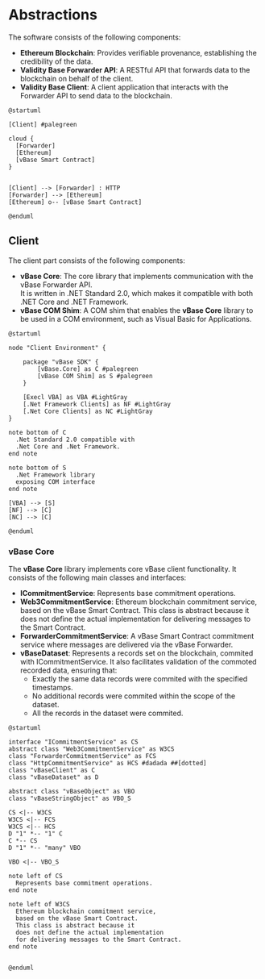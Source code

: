 # Abstractions

The software consists of the following components:  

- **Ethereum Blockchain**: Provides verifiable provenance, establishing the credibility of the data.  
- **Validity Base Forwarder API**: A RESTful API that forwards data to the blockchain on behalf of the client.  
- **Validity Base Client**: A client application that interacts with the Forwarder API to send data to the blockchain.  

```plantuml(Abstraction Diagram)
@startuml

[Client] #palegreen

cloud {
  [Forwarder]
  [Ethereum]
  [vBase Smart Contract]
}


[Client] --> [Forwarder] : HTTP
[Forwarder] --> [Ethereum]
[Ethereum] o-- [vBase Smart Contract]

@enduml
```

## Client

The client part consists of the following components:  

- **vBase Core**: The core library that implements communication with the vBase Forwarder API.  
  It is written in .NET Standard 2.0, which makes it compatible with both .NET Core and .NET Framework.  
- **vBase COM Shim**: A COM shim that enables the **vBase Core** library to be used in a COM environment, such as Visual Basic for Applications.  

```plantuml(Client Diagram)
@startuml

node "Client Environment" {

    package "vBase SDK" {
        [vBase.Core] as C #palegreen
        [vBase COM Shim] as S #palegreen
    }   

    [Execl VBA] as VBA #LightGray
    [.Net Framework Clients] as NF #LightGray
    [.Net Core Clients] as NC #LightGray
}

note bottom of C
  .Net Standard 2.0 compatible with
  .Net Core and .Net Framework. 
end note

note bottom of S
  .Net Framework library
  exposing COM interface 
end note

[VBA] --> [S]
[NF] --> [C]
[NC] --> [C]

@enduml
```

### vBase Core

The **vBase Core** library implements core vBase client functionality.
It consists of the following main classes and interfaces:

- **ICommitmentService**: Represents base commitment operations.
- **Web3CommitmentService**: Ethereum blockchain commitment service, based on the vBase Smart Contract.
  This class is abstract because it does not define the actual implementation for delivering messages to the Smart Contract.
- **ForwarderCommitmentService**: A vBase Smart Contract commitment service where messages are delivered via the vBase Forwarder.
- **vBaseDataset**: Represents a records set on the blockchain, commited with ICommitmentService.
  It also facilitates validation of the commoted recorded data, ensuring that:
  - Exactly the same data records were commited with the specified timestamps.
  - No additional records were commited within the scope of the dataset.
  - All the records in the dataset were commited.

```plantuml(vBase Core Class Diagram)
@startuml

interface "ICommitmentService" as CS
abstract class "Web3CommitmentService" as W3CS
class "ForwarderCommitmentService" as FCS
class "HttpCommitmentService" as HCS #dadada ##[dotted]
class "vBaseClient" as C
class "vBaseDataset" as D

abstract class "vBaseObject" as VBO
class "vBaseStringObject" as VBO_S

CS <|-- W3CS
W3CS <|-- FCS
W3CS <|-- HCS
D "1" *-- "1" C
C *-- CS
D "1" *-- "many" VBO

VBO <|-- VBO_S

note left of CS
  Represents base commitment operations.
end note

note left of W3CS
  Ethereum blockchain commitment service,
  based on the vBase Smart Contract.
  This class is abstract because it
  does not define the actual implementation
  for delivering messages to the Smart Contract.
end note


@enduml

```
